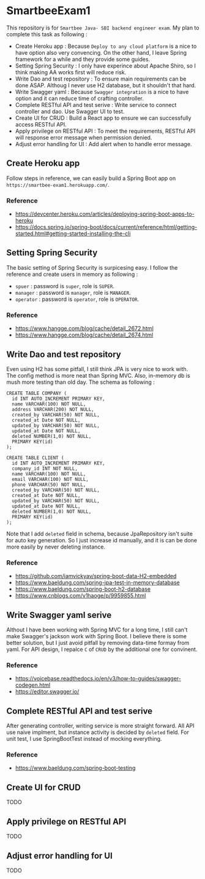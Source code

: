 # SmartbeeExam1

This repository is for `Smartbee Java- SBI backend engineer exam`.
My plan to complete this task as following :

- Create Heroku app : Because `Deploy to any cloud platform` is a nice to have option also very convencing. On the other hand, I leave Spring framework for a while and they provide some guides.
- Setting Spring Security : I only have experince about Apache Shiro, so I think making AA works first will reduce risk.
- Write Dao and test repository : To ensure main requirements can be done ASAP. Althoug I never use H2 database, but it shouldn't that hard.
- Write Swagger yaml : Because `Swagger integration` is a nice to have option and it can reduce time of crafting controller.
- Complete RESTful API and test serive : Write service to connect controller and dao. Use Swagger UI to test.
- Create UI for CRUD : Build a React app to ensure we can successfully access RESTful API.
- Apply privilege on RESTful API : To meet the requirements, RESTful API will response error message when permission denied.
- Adjust error handling for UI : Add alert when to handle error message.

## Create Heroku app

Follow steps in reference, we can easily build a Spring Boot app on `https://smartbee-exam1.herokuapp.com/`.

### Reference
- https://devcenter.heroku.com/articles/deploying-spring-boot-apps-to-heroku
- https://docs.spring.io/spring-boot/docs/current/reference/html/getting-started.html#getting-started-installing-the-cli

## Setting Spring Security

The basic setting of Spring Security is surpicesing easy.
I follow the reference and create users in memory as following :

- `spuer` : password is `super`, role is `SUPER`.
- `manager` : password is `manager`, role is `MANAGER`.
- `operator` : password is `operator`, role is `OPERATOR`.

### Reference
- https://www.hangge.com/blog/cache/detail_2672.html
- https://www.hangge.com/blog/cache/detail_2674.html

## Write Dao and test repository

Even using H2 has some pitfall, I still think JPA is very nice to work with. The config method is more neat than Spring MVC.
Also, in-memory db is mush more testing than old day. The schema as following :

```
CREATE TABLE COMPANY (
  id INT AUTO_INCREMENT PRIMARY KEY,
  name VARCHAR(100) NOT NULL,
  address VARCHAR(200) NOT NULL,
  created_by VARCHAR(50) NOT NULL,
  created_at Date NOT NULL,
  updated_by VARCHAR(50) NOT NULL,
  updated_at Date NOT NULL,
  deleted NUMBER(1,0) NOT NULL,
  PRIMARY KEY(id)
);

CREATE TABLE CLIENT (
  id INT AUTO_INCREMENT PRIMARY KEY,
  company_id INT NOT NULL,
  name VARCHAR(100) NOT NULL,
  email VARCHAR(100) NOT NULL,
  phone VARCHAR(50) NOT NULL,
  created_by VARCHAR(50) NOT NULL,
  created_at Date NOT NULL,
  updated_by VARCHAR(50) NOT NULL,
  updated_at Date NOT NULL,
  deleted NUMBER(1,0) NOT NULL,
  PRIMARY KEY(id)
);
```

Note that I add `deleted` field in schema, because JpaRepository isn't suite for auto key generation.
So I just increase id manually, and it is can be done more easily by never deleting instance.

### Reference
- https://github.com/iamvickyav/spring-boot-data-H2-embedded
- https://www.baeldung.com/spring-jpa-test-in-memory-database
- https://www.baeldung.com/spring-boot-h2-database
- https://www.cnblogs.com/v1haoge/p/9959855.html

## Write Swagger yaml serive

Althout I have been working with Spring MVC for a long time, I still can't make Swagger's jackson work with Spring Boot.
I believe there is some better solution, but I just avoid pitfall by removing data-time formay from yaml.
For API design, I repalce `C` of `CRUD` by the additional one for convinent.

### Reference
- https://voicebase.readthedocs.io/en/v3/how-to-guides/swagger-codegen.html
- https://editor.swagger.io/

## Complete RESTful API and test serive
After generating controller, writing service is more straight forward.
All API use naive implment, but instance activity is decided by `deleted` field.
For unit test, I use SpringBootTest instead of mocking everything.

### Reference
- https://www.baeldung.com/spring-boot-testing

## Create UI for CRUD

TODO

## Apply privilege on RESTful API

TODO

## Adjust error handling for UI

TODO

